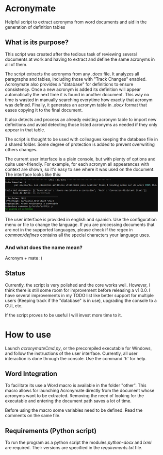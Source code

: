 # Acronymate
Helpful script to extract acronyms from word documents and aid in the generation of definition tables

## What is its purpose?
This script was created after the tedious task of reviewing several documents at work and having to extract and define the same acronyms in all of them.

The script extracts the acronyms from any *.docx* file. It analyzes all paragraphs and tables, including those with "Track Changes" enabled. Acronymate also provides a "database" for definitions to ensure consistency. Once a new acronym is added its definition will appear automatically the next time it is found in another document. This way no time is wasted in manually searching everytime how exactly that acronym was defined. Finally, it generates an acronym table in *.docx* format that eases copying it to the final document.

It also detects and process an already existing acronym table to import new definitions and avoid detecting those listed acronyms as needed if they only appear in that table.

The script is thought to be used with colleagues keeping the database file in a shared folder. Some degree of protection is added to prevent overwriting others changes.

The current user interface is a plain console, but with plenty of options and quite user-friendly. For example, for each acronym all appearances with context are shown, so it's easy to see where it was used on the document. The interface looks like this:  
![User interface](https://raw.githubusercontent.com/Santi-hr/Acronymate/master/other/User_Interface_Example.jpg)

The user interface is provided in english and spanish. Use the configuration menu or file to change the language.
If you are processing documents that are not in the supported languages, please check if the regex in *common/defines* contains all the special characters your language uses.


### And what does the name mean?
Acronym + mate :)

## Status
Currently, the script is very polished and the core works well. However, I think there is still some room for improvement before releasing a v1.0.0. I have several improvements in my TODO list like better support for multiple users (Keeping track if the "database" is in use), upgrading the console to a GUI, etc.

If the script proves to be useful I will invest more time to it.

# How to use
Launch *acronymateCmd.py*, or the precompiled executable for Windows, and follow the instructions of the user interface.
Currently, all user interaction is done through the console. Use the command 'h' for help. 

## Word Integration
To facilitate its use a Word macro is available in the folder "other".
This macro allows for launching Acronymate directly from the document whose acronyms want to be extracted.
Removing the need of looking for the executable and entering the document path saves a lot of time.

Before using the macro some variables need to be defined. Read the comments on the same file.

## Requirements (Python script)
To run the program as a python script the modules *python-docx* and *lxml* are required. Their versions are specified in the *requirements.txt* file.
